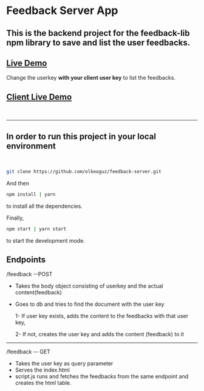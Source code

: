 # Feedback Server App

## This is the backend project for the feedback-lib npm library to save and list the user feedbacks.

## [Live Demo](https://feedback-lib-server.herokuapp.com/?userkey=trendyol)

Change the userkey **with your client user key** to list the feedbacks.

## [Client Live Demo](https://stellar-taffy-46ea02.netlify.app/)

<br>

---

## In order to run this project in your local environment

 <br/>

```bash
git clone https://github.com/olkeoguz/feedback-server.git
```

And then

```bash
npm install | yarn
```

to install all the dependencies.

Finally,

```bash
npm start | yarn start
```

to start the development mode.

## Endpoints

/feedback --POST

- Takes the body object consisting of userkey and the actual content(feedback)
- Goes to db and tries to find the document with the user key

    1- If user key exists, adds the content to the feedbacks with that user key,

    2- If not, creates the user key and adds the content (feedback) to it

--- 
/feedback -- GET

* Takes the user key as query parameter
* Serves the index.html
* script.js runs and fetches the feedbacks from the same endpoint and creates the html table.




